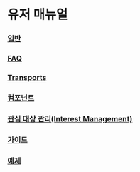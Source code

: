 # 유저 매뉴얼

### [일반](./user-manual/general.md)
### [FAQ]()
### [Transports](./user-manual/transports.md)
### [컴포넌트](./user-manual/components.md)
### [관심 대상 관리(Interest Management)](./user-manual/interest-management.md)
### [가이드](./user-manual/guides.md)
### [예제](./user-manual/examples.md)